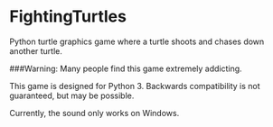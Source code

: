 # FightingTurtles
Python turtle graphics game where a turtle shoots and chases down another turtle.

###Warning:  Many people find this game extremely addicting.

This game is designed for Python 3.  Backwards compatibility is not guaranteed, but may be possible.

Currently, the sound only works on Windows.  
